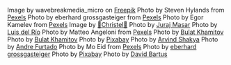 Image by wavebreakmedia_micro on [Freepik](https://www.freepik.com/free-photo/punching-bags-rope-gym_8403063.htm#query=boxing%20ring&position=5&from_view=search&track=ais&uuid=c1f7d532-de25-4eb6-b142-93519d8192b3")
Photo by Steven Hylands from [Pexels](https://www.pexels.com/photo/five-sheeps-on-pasture-during-golden-hour-1650919/)
Photo by eberhard grossgasteiger from [Pexels](https://www.pexels.com/photo/down-angle-photography-of-red-clouds-and-blue-sky-844297/)
Photo by Egor Kamelev from [Pexels](https://www.pexels.com/photo/closeup-photo-of-red-and-white-mushroom-757292/)
Image by [🌼Christel🌼](https://pixabay.com/users/chiemseherin-1425977/?utm_source=link-attribution&utm_medium=referral&utm_campaign=image&utm_content=4940300")
Photo by [Juraj Masar](https://www.pexels.com/photo/surface-level-of-fallen-leaves-on-tree-trunk-253905/)
Photo by [Luis del Río](https://www.pexels.com/photo/person-walking-between-green-forest-trees-15286/)
Photo by Matteo Angeloni from [Pexels](https://www.pexels.com/photo/english-church-14195031/)
Photo by [Bulat Khamitov](https://www.pexels.com/photo/blue-pool-in-old-quarry-5293130/)
Photo by [Bulat Khamitov](https://www.pexels.com/photo/blue-pool-in-old-quarry-5293130/)
Photo by [Pixabay](https://www.pexels.com/photo/erupting-lava-during-daytime-73830/)
Photo by [Arvind Shakya](https://www.pexels.com/photo/silhouette-photo-of-person-riding-on-horse-under-twilight-sky-1461441/)
Photo by [Andre Furtado](https://www.pexels.com/photo/lightning-and-gray-clouds-1162251/)
Photo by Mo Eid from [Pexels](https://www.pexels.com/photo/landscape-of-hills-and-forest-at-sunset-11592804/)
Photo by [eberhard grossgasteiger](https://www.pexels.com/photo/landscape-photo-of-mountain-filled-with-snow-1004665/)
Photo by [Pixabay](https://www.pexels.com/photo/brown-tunnel-near-body-of-water-163872/)
Photo by [David Bartus](https://www.pexels.com/photo/photo-lavender-flower-field-under-pink-sky-1166209/)
